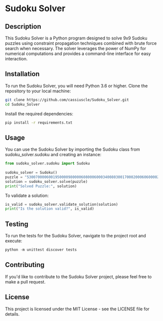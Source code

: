 # Sudoku Solver  
  
## Description  
  
This Sudoku Solver is a Python program designed to solve 9x9 Sudoku puzzles using constraint propagation techniques combined with brute force search when necessary. The solver leverages the power of NumPy for numerical computations and provides a command-line interface for easy interaction.  
  
## Installation  
  
To run the Sudoku Solver, you will need Python 3.6 or higher. Clone the repository to your local machine:  
  
```bash  
git clone https://github.com/cassiuscle/Sudoku_Solver.git  
cd Sudoku_Solver  
```

Install the required dependencies:

```bash  
pip install -r requirements.txt  
```
 
## Usage
You can use the Sudoku Solver by importing the Sudoku class from sudoku_solver.sudoku and creating an instance:

```python 
from sudoku_solver.sudoku import Sudoku  
  
sudoku_solver = Sudoku()  
puzzle = "530070000600195000098000060800060003400803001700020006060000280000419005000080079"  
solution = sudoku_solver.solve(puzzle)  
print("Solved Puzzle:", solution)  
```
 
To validate a solution:

```python 
is_valid = sudoku_solver.validate_solution(solution)  
print("Is the solution valid?", is_valid)  
```
 
## Testing

To run the tests for the Sudoku Solver, navigate to the project root and execute:

```python
python -m unittest discover tests  
```

## Contributing

If you'd like to contribute to the Sudoku Solver project, please feel free to make a pull request.

## License
 
This project is licensed under the MIT License - see the LICENSE file for details.